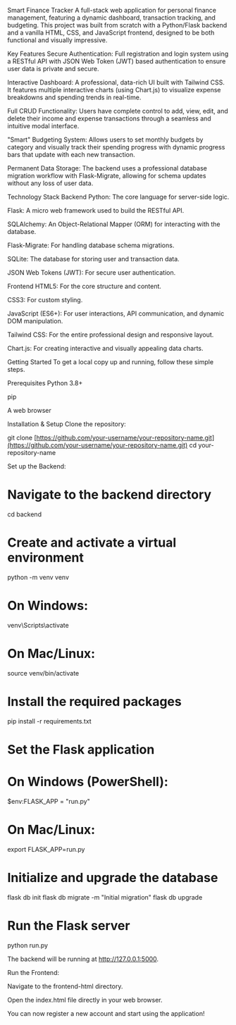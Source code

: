 Smart Finance Tracker
A full-stack web application for personal finance management, featuring a dynamic dashboard, transaction tracking, and budgeting. This project was built from scratch with a Python/Flask backend and a vanilla HTML, CSS, and JavaScript frontend, designed to be both functional and visually impressive.

Key Features
Secure Authentication: Full registration and login system using a RESTful API with JSON Web Token (JWT) based authentication to ensure user data is private and secure.

Interactive Dashboard: A professional, data-rich UI built with Tailwind CSS. It features multiple interactive charts (using Chart.js) to visualize expense breakdowns and spending trends in real-time.

Full CRUD Functionality: Users have complete control to add, view, edit, and delete their income and expense transactions through a seamless and intuitive modal interface.

"Smart" Budgeting System: Allows users to set monthly budgets by category and visually track their spending progress with dynamic progress bars that update with each new transaction.

Permanent Data Storage: The backend uses a professional database migration workflow with Flask-Migrate, allowing for schema updates without any loss of user data.

Technology Stack
Backend
Python: The core language for server-side logic.

Flask: A micro web framework used to build the RESTful API.

SQLAlchemy: An Object-Relational Mapper (ORM) for interacting with the database.

Flask-Migrate: For handling database schema migrations.

SQLite: The database for storing user and transaction data.

JSON Web Tokens (JWT): For secure user authentication.

Frontend
HTML5: For the core structure and content.

CSS3: For custom styling.

JavaScript (ES6+): For user interactions, API communication, and dynamic DOM manipulation.

Tailwind CSS: For the entire professional design and responsive layout.

Chart.js: For creating interactive and visually appealing data charts.

Getting Started
To get a local copy up and running, follow these simple steps.

Prerequisites
Python 3.8+

pip

A web browser

Installation & Setup
Clone the repository:

git clone [https://github.com/your-username/your-repository-name.git](https://github.com/your-username/your-repository-name.git)
cd your-repository-name

Set up the Backend:

# Navigate to the backend directory
cd backend

# Create and activate a virtual environment
python -m venv venv
# On Windows:
venv\Scripts\activate
# On Mac/Linux:
source venv/bin/activate

# Install the required packages
pip install -r requirements.txt

# Set the Flask application
# On Windows (PowerShell):
$env:FLASK_APP = "run.py"
# On Mac/Linux:
export FLASK_APP=run.py

# Initialize and upgrade the database
flask db init
flask db migrate -m "Initial migration"
flask db upgrade

# Run the Flask server
python run.py

The backend will be running at http://127.0.0.1:5000.

Run the Frontend:

Navigate to the frontend-html directory.

Open the index.html file directly in your web browser.

You can now register a new account and start using the application!
